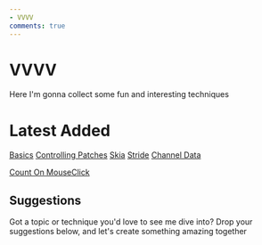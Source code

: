 ```yaml
---
- VVVV
comments: true
---
```


# VVVV

Here I'm gonna collect some fun and interesting techniques

# Latest Added
[Basics](Basics.md)
[Controlling Patches](ControllingPatches.md)
[Skia](Skia.md)
[Stride](Stride.md)
[Channel Data](ChannelData.md)

[Count On MouseClick](CountMouseClick.md)

## Suggestions

Got a topic or technique you'd love to see me dive into? Drop your suggestions below, and let's create something amazing together
